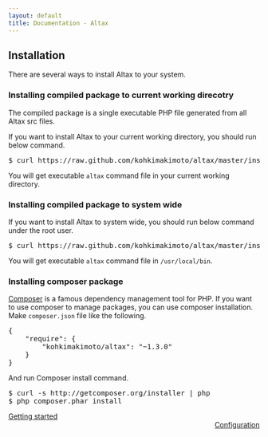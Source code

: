 ```yaml
---
layout: default
title: Documentation - Altax
---
```


## Installation

There are several ways to install Altax to your system.

### Installing compiled package to current working direcotry

The compiled package is a single executable PHP file generated from all Altax src files.

If you want to install Altax to your current working directory, you should run below command.

<pre class="sh-nonumber">
$ curl https://raw.github.com/kohkimakimoto/altax/master/installer.sh | bash -s
</pre>

You will get executable `altax` command file in your current working directory.

### Installing compiled package to system wide

If you want to install Altax to system wide, you should run below command under the root user.

<pre class="sh-nonumber">
$ curl https://raw.github.com/kohkimakimoto/altax/master/installer.sh | bash -s system
</pre>

You will get executable `altax` command file in `/usr/local/bin`.

### Installing composer package

[Composer](http://getcomposer.org/) is a famous dependency management tool for PHP.
If you want to use composer to manage packages, you can use composer installation.
Make `composer.json` file like the following.

<pre class="sh">
{
    "require": {
        "kohkimakimoto/altax": "~1.3.0"
    }
}
</pre>

And run Composer install command.

<pre class="sh-nonumber">
$ curl -s http://getcomposer.org/installer | php
$ php composer.phar install
</pre>




<div class="row">
  <div class="span4">
    <a class="prev" href="/altax/documentation/getting-started.html">Getting started</a>
  </div>
  <div class="span4 offset4" style="text-align: right;">
    <a class="next" href="/altax/documentation/configuration.html">Configuration</a>
  </div>
</div>


